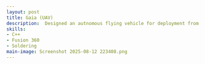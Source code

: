 ```yaml
---
layout: post
title: Gaia (UAV)
description:  Designed an autnomous flying vehicle for deployment from a rocket payload bay mid flight. I worked specifically on integrating flight software, including a controls system, camera gimballing, assembly, and overall design. 
skills: 
- C++
- Fusion 360
- Soldering
main-image: Screenshot 2025-08-12 223408.png
---
```


